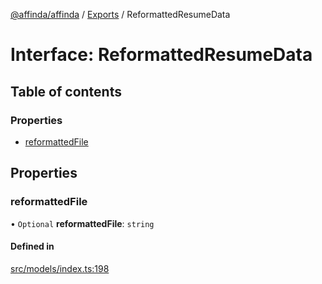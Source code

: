 [@affinda/affinda](../README.md) / [Exports](../modules.md) / ReformattedResumeData

# Interface: ReformattedResumeData

## Table of contents

### Properties

- [reformattedFile](ReformattedResumeData.md#reformattedfile)

## Properties

### reformattedFile

• `Optional` **reformattedFile**: `string`

#### Defined in

[src/models/index.ts:198](https://github.com/affinda/affinda-typescript/blob/716efb7/src/models/index.ts#L198)
